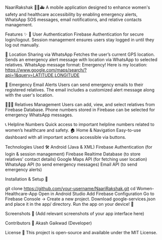NaariRakshak 👩‍⚕️🚑
A mobile application designed to enhance women's safety and healthcare accessibility by enabling emergency alerts, WhatsApp SOS messages, email notifications, and relative contacts management.

Features ✨
🔐 User Authentication
Firebase Authentication for secure login/logout.
Session management ensures users stay logged in until they log out manually.

📍 Location Sharing via WhatsApp
Fetches the user’s current GPS location.
Sends an emergency alert message with location via WhatsApp to selected relatives.
WhatsApp message format:
Emergency! Here is my location: https://www.google.com/maps/search/?api=1&query=LATITUDE,LONGITUDE

📧 Emergency Email Alerts
Users can send emergency emails to their registered relatives.
The email includes a customized alert message along with the user's location.

👨‍👩‍👧 Relatives Management
Users can add, view, and select relatives from Firebase Database.
Phone numbers stored in Firebase can be selected for emergency WhatsApp messages.

📞 Helpline Numbers
Quick access to important helpline numbers related to women’s healthcare and safety.
🏠 Home & Navigation
Easy-to-use dashboard with all important actions accessible via buttons.

Technologies Used 🛠️
Android (Java & XML)
Firebase Authentication (for login & session management)
Firebase Realtime Database (to store relatives' contact details)
Google Maps API (for fetching user location)
WhatsApp API (to send emergency messages)
Email API (to send emergency alerts)

Installation & Setup 🚀

git clone https://github.com/your-username/NaariRakshak.git
cd Women-Healthcare-App
Open in Android Studio
Add Firebase Configuration
Go to Firebase Console → Create a new project.
Download google-services.json and place it in the app/ directory.
Run the app on your device! 🎉

Screenshots 📸
(Add relevant screenshots of your app interface here)

Contributors 🤝
Akash Gaikwad (Developer)

License 📜
This project is open-source and available under the MIT License.
